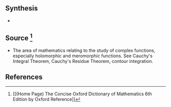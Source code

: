 ## Synthesis
- 
## Source [^1]
- The area of mathematics relating to the study of complex functions, especially holomorphic and meromorphic functions. See Cauchy's Integral Theorem, Cauchy's Residue Theorem, contour integration.
## References

[^1]: [[(Home Page) The Concise Oxford Dictionary of Mathematics 6th Edition by Oxford Reference]]